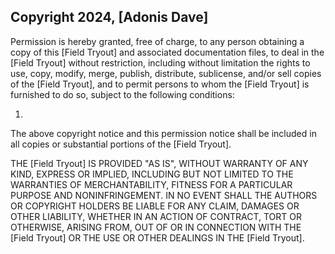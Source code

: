 ## Copyright 2024, [Adonis Dave]

Permission is hereby granted, free of charge, to any person obtaining a copy of this [Field Tryout] and associated documentation files, to deal in the [Field Tryout] without restriction, including without limitation the rights to use, copy, modify, merge, publish, distribute, sublicense, and/or sell copies of the [Field Tryout], and to permit persons to whom the [Field Tryout] is furnished to do so, subject to the following conditions:

1.

The above copyright notice and this permission notice shall be included in all copies or substantial portions of the [Field Tryout].

THE [Field Tryout] IS PROVIDED "AS IS", WITHOUT WARRANTY OF ANY KIND, EXPRESS OR IMPLIED, INCLUDING BUT NOT LIMITED TO THE WARRANTIES OF MERCHANTABILITY, FITNESS FOR A PARTICULAR PURPOSE AND NONINFRINGEMENT. IN NO EVENT SHALL THE AUTHORS OR COPYRIGHT HOLDERS BE LIABLE FOR ANY CLAIM, DAMAGES OR OTHER LIABILITY, WHETHER IN AN ACTION OF CONTRACT, TORT OR OTHERWISE, ARISING FROM, OUT OF OR IN CONNECTION WITH THE [Field Tryout] OR THE USE OR OTHER DEALINGS IN THE [Field Tryout].
